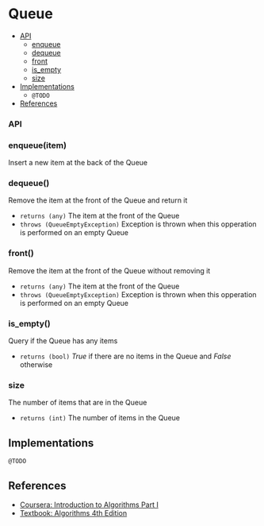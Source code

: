 # Queue

+ [API](#api)
  + [enqueue](#enqueueitem)
  + [dequeue](#dequeue)
  + [front](#front)
  + [is_empty](#is_empty)
  + [size](#size)
+ [Implementations](#implementations)
  + `@TODO`
+ [References](#references)

### API

### enqueue(item)
Insert a new item at the back of the Queue

### dequeue()
Remove the item at the front of the Queue and return it
  + `returns (any)` The item at the front of the Queue
  + `throws (QueueEmptyException)` Exception is thrown when this opperation is performed on an empty Queue

### front()
Remove the item at the front of the Queue without removing it
  + `returns (any)` The item at the front of the Queue
  + `throws (QueueEmptyException)` Exception is thrown when this opperation is performed on an empty Queue

### is_empty()
Query if the Queue has any items
  + `returns (bool)` *True* if there are no items in the Queue and *False* otherwise

### size
The number of items that are in the Queue
  + `returns (int)` The number of items in the Queue

## Implementations
`@TODO`

## References
+ [Coursera: Introduction to Algorithms Part I](https://www.coursera.org/learn/introduction-to-algorithms)
+ [Textbook: Algorithms 4th Edition](http://algs4.cs.princeton.edu/15uf/)

